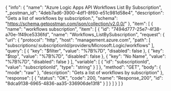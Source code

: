 {
  "info": {
    "name": "Azure Logic Apps API Workflows List By Subscription",
    "_postman_id": "4deb7ad6-3900-4df1-8f60-e51c981d58e4",
    "description": "Gets a list of workflows by subscription.",
    "schema": "https://schema.getpostman.com/json/collection/v2.0.0/"
  },
  "item": [
    {
      "name": "workflows subscription",
      "item": [
        {
          "id": "7494d777-25e7-4f38-a70e-1f49ce5336fd",
          "name": "Workflows_ListBySubscription",
          "request": {
            "url": {
              "protocol": "http",
              "host": "management.azure.com",
              "path": [
                "subscriptions/:subscriptionId/providers/Microsoft.Logic/workflows"
              ],
              "query": [
                {
                  "key": "$filter",
                  "value": "%7B%7D",
                  "disabled": false
                },
                {
                  "key": "$top",
                  "value": "%7B%7D",
                  "disabled": false
                },
                {
                  "key": "No Name",
                  "value": "%7B%7D",
                  "disabled": false
                }
              ],
              "variable": [
                {
                  "id": "subscriptionId",
                  "value": "subscriptionId",
                  "type": "string"
                }
              ]
            },
            "method": "GET",
            "body": {
              "mode": "raw"
            },
            "description": "Gets a list of workflows by subscription"
          },
          "response": [
            {
              "status": "OK",
              "code": 200,
              "name": "Response_200",
              "id": "8dca9138-6965-4836-aa35-336906de13f8"
            }
          ]
        }
      ]
    }
  ]
}